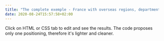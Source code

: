 ```yaml
---
title: "The complete exemple - France with overseas regions, departments and cities + text hover paths"
date: 2020-08-24T15:57:58+02:00
---
```


Click on HTML or CSS tab to edit and see the results. The code proposes only one positioning, therefore it's lighter and cleaner.
